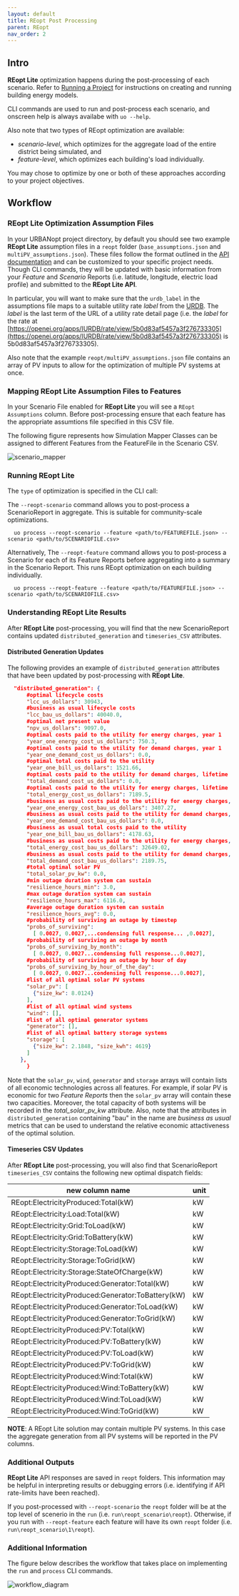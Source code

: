 ```yaml
---
layout: default
title: REopt Post Processing
parent: REopt
nav_order: 2
---
```

## Intro

**REopt Lite** optimization happens during the post-processing of each scenario. Refer to [Running a Project](../usage/run_project.md) for instructions on creating and running building energy models. 

CLI commands are used to run and post-process each scenario, and onscreen help is always availabe with `uo --help`. 

Also note that two types of REopt optimization are available: 
- _scenario-level_, which optimizes for the aggregate load of the entire district being simulated, and 
- _feature-level_, which optimizes each building's load individually. 

You may chose to optimize by one or both of these approaches according to your project objectives.

## Workflow

### REopt Lite Optimization Assumption Files

In your URBANopt project directory, by default you should see two example **REopt Lite** assumption files in a `reopt` folder (`base_assumptions.json` and `multiPV_assumptions.json`). These files follow the format outlined in the [API documentation](https://developer.nrel.gov/docs/energy-optimization/reopt-v1/) and can be customized to your specific project needs. Though CLI commands, they will be updated with basic information from your _Feature_ and _Scenario_ Reports (i.e. latitude, longitude, electric load profile) and submitted to the **REopt Lite API**.

In particular, you will want to make sure that the `urdb_label` in the assumptions file maps to a suitable utility rate _label_ from the [URDB](https://openei.org/apps/IURDB/). The _label_ is the last term of the URL of a utility rate detail page (i.e. the _label_ for the rate at [https://openei.org/apps/IURDB/rate/view/5b0d83af5457a3f276733305](https://openei.org/apps/IURDB/rate/view/5b0d83af5457a3f276733305) is 5b0d83af5457a3f276733305).

Also note that the example `reopt/multiPV_assumptions.json` file contains an array of PV inputs to allow for the optimization of multiple PV systems at once. 

### Mapping REopt Lite Assumption Files to Features

In your Scenario File enabled for **REopt Lite** you will see a `REopt Assumptions` column. Before post-processing ensure that each feature has the appropriate assumtions file specified in this CSV file.

The following figure represents how Simulation Mapper Classes can be assigned to different
Features from the FeatureFile in the Scenario CSV.

![scenario_mapper](../doc_files/reopt-scenario-mapper.png)


### Running REopt Lite 

The `type` of optimization is specified in the CLI call:

The `--reopt-scenario` command allows you to post-process a ScenarioReport in aggregate. This is suitable for community-scale optimizations.

```terminal
  uo process --reopt-scenario --feature <path/to/FEATUREFILE.json> --scenario <path/to/SCENARIOFILE.csv>
```

Alternatively, The `--reopt-feature` command allows you to post-process a Scenario for each of its Feature Reports before aggregating into a summary in the Scenario Report. This runs REopt optimization on each building individually.

```terminal
  uo process --reopt-feature --feature <path/to/FEATUREFILE.json> --scenario <path/to/SCENARIOFILE.csv>
```

### Understanding REopt Lite Results

After **REopt Lite** post-processing, you will find that the new ScenarioReport contains updated `distributed_generation` and `timeseries_CSV` attributes. 

#### Distributed Generation Updates

The following provides an example of `distributed_generation` attributes that have been updated by post-processing with **REopt Lite**.

```json
  "distributed_generation": {
      #optimal lifecycle costs
      "lcc_us_dollars": 30943, 
      #business as usual lifecycle costs
      "lcc_bau_us_dollars": 40040.0, 
      #optimal net present value
      "npv_us_dollars": 9097.0, 
      #optimal costs paid to the utility for energy charges, year 1
      "year_one_energy_cost_us_dollars": 750.3, 
      #optimal costs paid to the utility for demand charges, year 1
      "year_one_demand_cost_us_dollars": 0.0, 
      #optimal total costs paid to the utility
      "year_one_bill_us_dollars": 1521.66, 
      #optimal costs paid to the utility for demand charges, lifetime
      "total_demand_cost_us_dollars": 0.0, 
      #optimal costs paid to the utility for energy charges, lifetime
      "total_energy_cost_us_dollars": 7189.5, 
      #business as usual costs paid to the utility for energy charges, year 1
      "year_one_energy_cost_bau_us_dollars": 3407.27, 
      #business as usual costs paid to the utility for demand charges, year 1
      "year_one_demand_cost_bau_us_dollars": 0.0, 
      #business as usual total costs paid to the utility
      "year_one_bill_bau_us_dollars": 4178.63, 
      #business as usual costs paid to the utility for energy charges, lifetime
      "total_energy_cost_bau_us_dollars": 32649.02, 
      #business as usual costs paid to the utility for demand charges, lifetime
      "total_demand_cost_bau_us_dollars": 2189.75, 
      #total optimal solar PV
      "total_solar_pv_kw": 0.0, 
      #min outage duration system can sustain
      "resilience_hours_min": 3.0, 
      #max outage duration system can sustain
      "resilience_hours_max": 6116.0, 
      #average outage duration system can sustain
      "resilience_hours_avg": 0.0, 
      #probability of surviving an outage by timestep
      "probs_of_surviving": 
        [ 0.0027, 0.0027,...condensing full response... ,0.0027],
      #probability of surviving an outage by month
      "probs_of_surviving_by_month": 
        [ 0.0027, 0.0027...condensing full response...0.0027],
      #probability of surviving an outage by hour of day
      "probs_of_surviving_by_hour_of_the_day": 
        [ 0.0027, 0.0027...condensing full response...0.0027],
      #list of all optimal solar PV systems
      "solar_pv": [ 
        {"size_kw": 8.0124}
      ],
      #list of all optimal wind systems
      "wind": [], 
      #list of all optimal generator systems
      "generator": [], 
      #list of all optimal battery storage systems
      "storage": [ 
        {"size_kw": 2.1848, "size_kwh": 4619}
      ]
    },
      }
```

Note that the `solar_pv`, `wind`, `generator` and `storage` arrays will contain lists of all economic technologies across all features. For example, if solar PV is economic for two _Feature Reports_ then the `solar_pv` array will contain these two capacities. Moreover, the total capacity of both systems will be recorded in the _total_solar_pv_kw_ attribute. Also, note that the attributes in `distributed_generation` containing "bau" in the name are _business as usual_ metrics that can be used to understand the relative economic attactiveness of the optimal solution.

#### Timeseries CSV Updates

After **REopt Lite** post-processing, you will also find that ScenarioReport `timeseries_CSV` contains the following new optimal dispatch fields:

|            new column name                        |  unit  |
| --------------------------------------------------| ------ |
| REopt:ElectricityProduced:Total(kW)               | kW     |
| REopt:Electricity:Load:Total(kW)                  | kW     |
| REopt:Electricity:Grid:ToLoad(kW)                 | kW     |
| REopt:Electricity:Grid:ToBattery(kW)              | kW     |
| REopt:Electricity:Storage:ToLoad(kW)              | kW     |
| REopt:Electricity:Storage:ToGrid(kW)              | kW     |
| REopt:Electricity:Storage:StateOfCharge(kW)       | kW     |
| REopt:ElectricityProduced:Generator:Total(kW)     | kW     |
| REopt:ElectricityProduced:Generator:ToBattery(kW) | kW     |
| REopt:ElectricityProduced:Generator:ToLoad(kW)    | kW     |
| REopt:ElectricityProduced:Generator:ToGrid(kW)    | kW     |
| REopt:ElectricityProduced:PV:Total(kW)            | kW     |
| REopt:ElectricityProduced:PV:ToBattery(kW)        | kW     |
| REopt:ElectricityProduced:PV:ToLoad(kW)           | kW     |
| REopt:ElectricityProduced:PV:ToGrid(kW)           | kW     |
| REopt:ElectricityProduced:Wind:Total(kW)          | kW     |
| REopt:ElectricityProduced:Wind:ToBattery(kW)      | kW     |
| REopt:ElectricityProduced:Wind:ToLoad(kW)         | kW     |
| REopt:ElectricityProduced:Wind:ToGrid(kW)         | kW     |

**NOTE**: A REopt Lite solution may contain multiple PV systems. In this case the aggregate generation from all PV systems will be reported in the PV columns.


### Additional Outputs

**REopt Lite** API responses are saved in `reopt` folders. This information may be helpful in interpreting results or debugging errors (i.e. identifying if API rate-limits have been reached).

If you post-processed with `--reopt-scenario` the `reopt` folder will be at the top level of scenerio in the `run` (i.e. `run\reopt_scenario\reopt`). Otherwise, if you run with `--reopt-feature` each feature will have its own `reopt` folder (i.e. `run\reopt_scenario\1\reopt`). 

### Additional Information

The figure below describes the workflow that takes place on implementing the `run` and `process` CLI commands.

![workflow_diagram](../doc_files/CLI_reopt.jpg)